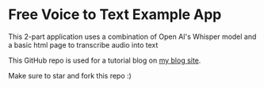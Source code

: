 # Free Voice to Text Example App

This 2-part application uses a combination of Open AI's Whisper model and a basic html page to transcribe audio into text

This GitHub repo is used for a tutorial blog on [my blog site](https://dev.to/makram_eltimani).

Make sure to star and fork this repo :)
